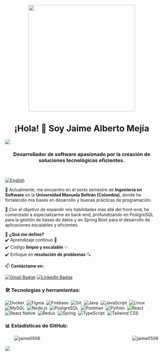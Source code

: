 <div align="center">
  <img width="350" src="https://media3.giphy.com/media/v1.Y2lkPTc5MGI3NjExazJpZXp6czJtczgzeDVwOXp0a2F3ejl2bGdhczFvNGo2MWxqZ2EwbCZlcD12MV9pbnRlcm5hbF9naWZfYnlfaWQmY3Q9Zw/JqmupuTVZYaQX5s094/giphy.gif"  />
</div>

<h1 align="center">¡Hola! 👋 Soy Jaime Alberto Mejía</h1>

<img src="https://user-images.githubusercontent.com/73097560/115834477-dbab4500-a447-11eb-908a-139a6edaec5c.gif" />

<h3 align="center">Desarrollador de software apasionado por la creación de soluciones tecnológicas eficientes.</h3>
<br>

[![English](https://img.shields.io/badge/🌎-English-%237aa2f7)](README.en.md)

🌱 Actualmente, me encuentro en el sexto semestre de **Ingeniería en Software** en la **Universidad Manuela Beltrán (Colombia)**, donde he fortalecido mis bases en desarrollo y buenas prácticas de programación.

🚀 Con el objetivo de expandir mis habilidades más allá del front-end, he comenzado a especializarme en back-end, profundizando en PostgreSQL para la gestión de bases de datos y en Spring Boot para el desarrollo de aplicaciones escalables y eficientes.

📌 **¿Qué me define?**  
✔️ Aprendizaje continuo 📖  
✔️ Código **limpio y escalable** ✨  
✔️ Enfoque en **resolución de problemas** 🔍  

📫 **Contáctame en:**  

[![Gmail Badge](https://img.shields.io/badge/-jaimemejia1003@gmail.com-D14836?style=flat&logo=gmail&logoColor=white&link=mailto:jaimemejia1003@gmail.com)](mailto:jaimemejia1003@gmail.com)
[![LinkedIn Badge](https://img.shields.io/badge/-Jaime_Alberto_Mejia_Avila-0077B5?style=flat&logo=linkedin&logoColor=white&link=https://www.linkedin.com/in/jaime-alberto-mejia-avila-65829a236/)](https://www.linkedin.com/in/jaime-alberto-mejia-avila-65829a236/)

<h3 align="left">🛠️ Tecnologías y herramientas:</h3>

![Docker](https://img.shields.io/badge/Docker-2496ED?style=for-the-badge&logo=docker&logoColor=white)&nbsp;
![Figma](https://img.shields.io/badge/Figma-F24E1E?style=for-the-badge&logo=figma&logoColor=white)&nbsp;
![Firebase](https://img.shields.io/badge/Firebase-FFCA28?style=for-the-badge&logo=firebase&logoColor=black)&nbsp;
![Git](https://img.shields.io/badge/Git-F05033?style=for-the-badge&logo=git&logoColor=white)&nbsp;
![Java](https://img.shields.io/badge/Java-ED8B00?style=for-the-badge&logo=openjdk&logoColor=white)&nbsp;
![JavaScript](https://img.shields.io/badge/JavaScript-F7DF1E?style=for-the-badge&logo=javascript&logoColor=black)&nbsp;
![Linux](https://img.shields.io/badge/Linux-FCC624?style=for-the-badge&logo=linux&logoColor=black)&nbsp;
![MySQL](https://img.shields.io/badge/MySQL-005C84?style=for-the-badge&logo=mysql&logoColor=white)&nbsp;
![Node.js](https://img.shields.io/badge/Node.js-339933?style=for-the-badge&logo=nodedotjs&logoColor=white)&nbsp;
![PostgreSQL](https://img.shields.io/badge/PostgreSQL-4169E1?style=for-the-badge&logo=postgresql&logoColor=white)&nbsp;
![Postman](https://img.shields.io/badge/Postman-FF6C37?style=for-the-badge&logo=postman&logoColor=white)&nbsp;
![Python](https://img.shields.io/badge/Python-3776AB?style=for-the-badge&logo=python&logoColor=white)&nbsp;
![React](https://img.shields.io/badge/React-61DAFB?style=for-the-badge&logo=react&logoColor=black)&nbsp;
![React Native](https://img.shields.io/badge/React_Native-61DAFB?style=for-the-badge&logo=react&logoColor=black)&nbsp;
![Redux](https://img.shields.io/badge/Redux-764ABC?style=for-the-badge&logo=redux&logoColor=white)&nbsp;
![Spring](https://img.shields.io/badge/Spring-6DB33F?style=for-the-badge&logo=spring&logoColor=white)&nbsp;
![TypeScript](https://img.shields.io/badge/TypeScript-3178C6?style=for-the-badge&logo=typescript&logoColor=white)&nbsp;
![Tailwind CSS](https://img.shields.io/badge/Tailwind_CSS-06B6D4?style=for-the-badge&logo=tailwindcss&logoColor=white)&nbsp;

<h3 align="left">📊 Estadísticas de GitHub:</h3>

<div align="center" style="display: flex; justify-content: space-between; align-items: center; gap: 20px; flex-wrap: wrap;">
  <img src="https://github-readme-stats.vercel.app/api?username=jaime0506&show_icons=true&locale=es&theme=tokyonight" alt="jaime0506" style="margin-left: 30px" />
  <img src="https://github-readme-streak-stats.herokuapp.com/?user=jaime0506&locale=es&theme=tokyonight"" alt="jaime0506" />
</div>

<br>

<img src="https://user-images.githubusercontent.com/73097560/115834477-dbab4500-a447-11eb-908a-139a6edaec5c.gif" />
